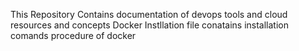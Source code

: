 This Repository Contains documentation of devops tools and cloud resources and concepts
Docker Instllation file conatains installation comands procedure of docker
